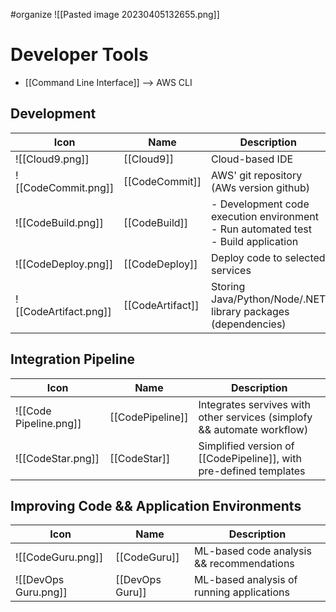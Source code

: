 #organize 
![[Pasted image 20230405132655.png]]
# Developer Tools
- [[Command Line Interface]] --> AWS CLI

## Development

| Icon | Name | Description |
| --- | --- | --- |
| ![[Cloud9.png]] | [[Cloud9]] | Cloud-based IDE |
| ![[CodeCommit.png]] | [[CodeCommit]] | AWS' git repository (AWs version github) |
| ![[CodeBuild.png]] | [[CodeBuild]] | - Development code execution environment<br> - Run automated test<br> - Build application |
| ![[CodeDeploy.png]] | [[CodeDeploy]] | Deploy code to selected services |
| ![[CodeArtifact.png]] | [[CodeArtifact]] | Storing Java/Python/Node/.NET library packages (dependencies) |


## Integration Pipeline

| Icon | Name | Description |
| --- | --- | --- |
| ![[Code Pipeline.png]] | [[CodePipeline]] | Integrates servives with other services (simplofy && automate workflow) |
| ![[CodeStar.png]] | [[CodeStar]] | Simplified version of [[CodePipeline]], with pre-defined templates |


## Improving Code && Application Environments

| Icon | Name | Description |
| --- | --- | --- |
| ![[CodeGuru.png]] | [[CodeGuru]] | ML-based code analysis && recommendations |
| ![[DevOps Guru.png]] | [[DevOps Guru]] | ML-based analysis of running applications |

